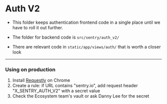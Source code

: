 # Auth V2

- This folder keeps authentication frontend code in a single place until we have to roll it out further.
- The folder for backend code is `src/sentry/auth_v2/`

- There are relevant code in `static/app/views/auth/` that is worth a closer look

---

### Using on production

1. Install [Requestly](https://chromewebstore.google.com/detail/requestly-supercharge-you/mdnleldcmiljblolnjhpnblkcekpdkpa) on Chrome
2. Create a rule: if URL contains "sentry.io", add request header "X_SENTRY_AUTH_V2" with a secret value
3. Check the Ecosystem team's vault or ask Danny Lee for the secret
